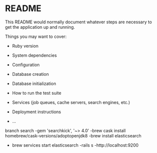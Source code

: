 # README

This README would normally document whatever steps are necessary to get the
application up and running.

Things you may want to cover:

* Ruby version

* System dependencies

* Configuration

* Database creation

* Database initialization

* How to run the test suite

* Services (job queues, cache servers, search engines, etc.)

* Deployment instructions

* ...


branch search 
-gem 'searchkick', '~> 4.0'
-brew cask install homebrew/cask-versions/adoptopenjdk8
-brew install elasticsearch
- brew services start elasticsearch
-rails s
-http://localhost:9200